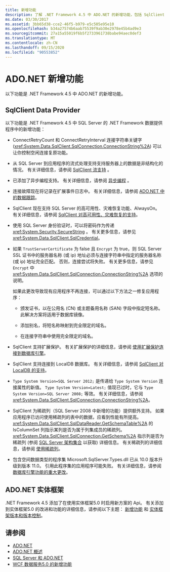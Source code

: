 ```yaml
---
title: 新增功能
description: 了解 .NET Framework 4.5 中 ADO.NET 的新增功能，包括 SqlClient 数据提供程序和 ADO.NET 的新功能实体框架。
ms.date: 03/30/2017
ms.assetid: 3bb65d38-cce2-46f5-b979-e5c505e95e10
ms.openlocfilehash: b34a27574b6aab75539f9ab30e2978e45b4ad9e3
ms.sourcegitcommit: 27a15a55019f6b5f2733961738babe94aec0def3
ms.translationtype: MT
ms.contentlocale: zh-CN
ms.lasthandoff: 09/15/2020
ms.locfileid: "90553852"
---
```

# <a name="whats-new-in-adonet"></a>ADO.NET 新增功能

以下功能是 .NET Framework 4.5 中 ADO.NET 的新增功能。

## <a name="sqlclient-data-provider"></a>SqlClient Data Provider

以下功能是 .NET Framework 4.5 中 SQL Server 的 .NET Framework 数据提供程序中的新增功能：

- ConnectRetryCount 和 ConnectRetryInterval 连接字符串关键字 (<xref:System.Data.SqlClient.SqlConnection.ConnectionString%2A>) 可以让你控制空闲连接复原功能。

- 从 SQL Server 到应用程序的流式处理支持支持服务器上的数据是非结构化的情况。  有关详细信息，请参阅 [SqlClient 流支持](sqlclient-streaming-support.md) 。

- 已添加了异步编程支持。  有关详细信息，请参阅 [异步编程](asynchronous-programming.md) 。

- 连接故障现在将记录在扩展事件日志中。 有关详细信息，请参阅 [ADO.NET 中的数据跟踪](data-tracing.md)。

- SqlClient 现在支持 SQL Server 的高可用性、灾难恢复功能、AlwaysOn。 有关详细信息，请参阅 [SqlClient 对高可用性、灾难恢复的支持](./sql/sqlclient-support-for-high-availability-disaster-recovery.md)。

- 使用 SQL Server 身份验证时，可以将密码作为传递 <xref:System.Security.SecureString> 。 有关更多信息，请参见<xref:System.Data.SqlClient.SqlCredential>。

- 如果 `TrustServerCertificate` 为 false 且 `Encrypt` 为 true，则 SQL Server SSL 证书中的服务器名称 (或 ip) 地址必须与连接字符串中指定的服务器名称 (或 ip) 地址完全匹配。 否则，连接尝试将失败。 有关更多信息，请参见 `Encrypt` 中 <xref:System.Data.SqlClient.SqlConnection.ConnectionString%2A> 选项的说明。

  如果此更改导致现有应用程序不再连接，可以通过以下方法之一修复应用程序：

  - 颁发证书，以在公用名 (CN) 或主题备用名称 (SAN) 字段中指定短名称。 此解决方案将适用于数据库镜像。

  - 添加别名，将短名称映射到完全限定的域名。

  - 在连接字符串中使用完全限定的域名。

- SqlClient 支持扩展保护。 有关扩展保护的详细信息，请参阅 [使用扩展保护连接到数据库引擎](/sql/database-engine/configure-windows/connect-to-the-database-engine-using-extended-protection)。

- SqlClient 支持连接到 LocalDB 数据库。 有关详细信息，请参阅 [SqlClient 对 LocalDB 的支持](./sql/sqlclient-support-for-localdb.md)。

- `Type System Version=SQL Server 2012;` 是传递给 `Type System Version` 连接属性的新值。 `Type System Version=Latest;` 值现已过时，它与 `Type System Version=SQL Server 2008;` 等效。 有关详细信息，请参阅 <xref:System.Data.SqlClient.SqlConnection.ConnectionString%2A>。

- SqlClient 为稀疏列（SQL Server 2008 中新增的功能）提供额外支持。 如果应用程序已访问使用稀疏列的表中的数据，应看到性能有所提高。 <xref:System.Data.SqlClient.SqlDataReader.GetSchemaTable%2A> 的 IsColumnSet 列指示某列是否为属于列集成员的稀疏列。 <xref:System.Data.SqlClient.SqlConnection.GetSchema%2A> 指示列是否为稀疏列 (参阅 [SQL Server 架构集合](sql-server-schema-collections.md) 以获取) 详细信息。 有关稀疏列的详细信息，请参阅 [使用稀疏列](/sql/relational-databases/tables/use-sparse-columns)。

- 包含空间数据类型的程序集 Microsoft.SqlServer.Types.dll 已从 10.0 版本升级到版本 11.0。 引用此程序集的应用程序可能失败。 有关详细信息，请参阅 [数据库引擎功能的重大更改](/previous-versions/sql/sql-server-2012/ms143179(v=sql.110))。

## <a name="adonet-entity-framework"></a>ADO.NET 实体框架

.NET Framework 4.5 添加了在使用实体框架5.0 时启用新方案的 Api。 有关添加到实体框架5.0 的改进和功能的详细信息，请参阅以下主题： [新增功能](/previous-versions/gg696190(v=vs.103)) 和 [实体框架版本和版本控制](/ef/ef6/what-is-new/past-releases)。

## <a name="see-also"></a>请参阅

- [ADO.NET](index.md)
- [ADO.NET 概述](ado-net-overview.md)
- [SQL Server 和 ADO.NET](./sql/index.md)
- [WCF 数据服务5.0 的新增功能](/previous-versions/dotnet/wcf-data-services/ee373845(v=vs.103))
